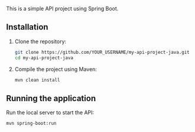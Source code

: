 This is a simple API project using Spring Boot.

## Installation

1. Clone the repository:
    ```bash
    git clone https://github.com/YOUR_USERNAME/my-api-project-java.git
    cd my-api-project-java
    ```

2. Compile the project using Maven:
    ```bash
    mvn clean install
    ```

## Running the application

Run the local server to start the API:
```bash
mvn spring-boot:run
